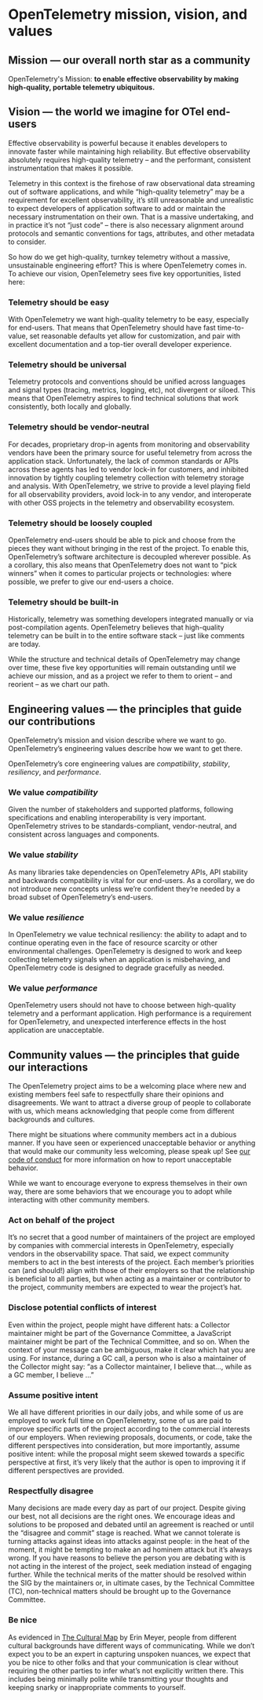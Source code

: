 <!--- Hugo front matter used to generate the website version of this page:
linkTitle: Mission, vision, and values
aliases: [/mission]
github_repo: &repo https://github.com/open-telemetry/community
github_subdir: ''
path_base_for_github_subdir:
  from: content/en/community/mission\.md
  to: mission-vision-values.md
github_project_repo: *repo
weight: -10
--->

# OpenTelemetry mission, vision, and values

## Mission &mdash; our overall north star as a community

OpenTelemetry's Mission: **to enable effective observability by making
high-quality, portable telemetry ubiquitous.**

## Vision &mdash; the world we imagine for OTel end-users

Effective observability is powerful because it enables developers to innovate
faster while maintaining high reliability. But effective observability
absolutely requires high-quality telemetry – and the performant, consistent
instrumentation that makes it possible.

Telemetry in this context is the firehose of raw observational data streaming
out of software applications, and while “high-quality telemetry” may be a
requirement for excellent observability, it’s still unreasonable and unrealistic
to expect developers of application software to add or maintain the necessary
instrumentation on their own. That is a massive undertaking, and in practice
it’s not “just code” – there is also necessary alignment around protocols and
semantic conventions for tags, attributes, and other metadata to consider.

So how do we get high-quality, turnkey telemetry without a massive,
unsustainable engineering effort? This is where OpenTelemetry comes in. To
achieve our vision, OpenTelemetry sees five key opportunities, listed here:

### Telemetry should be easy

With OpenTelemetry we want high-quality telemetry to be easy, especially for
end-users. That means that OpenTelemetry should have fast time-to-value, set
reasonable defaults yet allow for customization, and pair with excellent
documentation and a top-tier overall developer experience.

### Telemetry should be universal

Telemetry protocols and conventions should be unified across languages and
signal types (tracing, metrics, logging, etc), not divergent or siloed. This
means that OpenTelemetry aspires to find technical solutions that work
consistently, both locally and globally.

### Telemetry should be vendor-neutral

For decades, proprietary drop-in agents from monitoring and observability
vendors have been the primary source for useful telemetry from across the
application stack. Unfortunately, the lack of common standards or APIs across
these agents has led to vendor lock-in for customers, and inhibited innovation
by tightly coupling telemetry collection with telemetry storage and analysis.
With OpenTelemetry, we strive to provide a level playing field for all
observability providers, avoid lock-in to any vendor, and interoperate with
other OSS projects in the telemetry and observability ecosystem.

### Telemetry should be loosely coupled

OpenTelemetry end-users should be able to pick and choose from the pieces they
want without bringing in the rest of the project. To enable this,
OpenTelemetry’s software architecture is decoupled wherever possible. As a
corollary, this also means that OpenTelemetry does not want to “pick winners”
when it comes to particular projects or technologies: where possible, we prefer
to give our end-users a choice.

### Telemetry should be built-in

Historically, telemetry was something developers integrated manually or via
post-compilation agents. OpenTelemetry believes that high-quality telemetry can
be built in to the entire software stack – just like comments are today.

While the structure and technical details of OpenTelemetry may change over time,
these five key opportunities will remain outstanding until we achieve our
mission, and as a project we refer to them to orient – and reorient – as we
chart our path.

## Engineering values &mdash; the principles that guide our contributions

OpenTelemetry’s mission and vision describe where we want to go. OpenTelemetry’s
engineering values describe how we want to get there.

OpenTelemetry’s core engineering values are _compatibility_, _stability_,
_resiliency_, and _performance_.

### We value _compatibility_

Given the number of stakeholders and supported platforms, following
specifications and enabling interoperability is very important. OpenTelemetry
strives to be standards-compliant, vendor-neutral, and consistent across
languages and components.

### We value _stability_

As many libraries take dependencies on OpenTelemetry APIs, API stability and
backwards compatibility is vital for our end-users. As a corollary, we do not
introduce new concepts unless we’re confident they’re needed by a broad subset
of OpenTelemetry’s end-users.

### We value _resilience_

In OpenTelemetry we value technical resiliency: the ability to adapt and to
continue operating even in the face of resource scarcity or other environmental
challenges. OpenTelemetry is designed to work and keep collecting telemetry
signals when an application is misbehaving, and OpenTelemetry code is designed
to degrade gracefully as needed.

### We value _performance_

OpenTelemetry users should not have to choose between high-quality telemetry and
a performant application. High performance is a requirement for OpenTelemetry,
and unexpected interference effects in the host application are unacceptable.

## Community values &mdash; the principles that guide our interactions

The OpenTelemetry project aims to be a welcoming place where new and existing
members feel safe to respectfully share their opinions and disagreements. We
want to attract a diverse group of people to collaborate with us, which means
acknowledging that people come from different backgrounds and cultures. 

There might be situations where community members act in a dubious manner. If
you have seen or experienced unacceptable behavior or anything that would make
our community less welcoming, please speak up! See [our code of
conduct](https://github.com/open-telemetry/community/blob/main/code-of-conduct.md)
for more information on how to report unacceptable behavior.

While we want to encourage everyone to express themselves in their own way,
there are some behaviors that we encourage you to adopt while interacting with
other community members.

### Act on behalf of the project

It’s no secret that a good number of maintainers of the project are employed by
companies with commercial interests in OpenTelemetry, especially vendors in the
observability space. That said, we expect community members to act in the best
interests of the project. Each member’s priorities can (and should!) align with
those of their employers so that the relationship is beneficial to all parties,
but when acting as a maintainer or contributor to the project, community members
are expected to wear the project’s hat. 

### Disclose potential conflicts of interest

Even within the project, people might have different hats: a Collector
maintainer might be part of the Governance Committee, a JavaScript maintainer
might be part of the Technical Committee, and so on. When the context of your
message can be ambiguous, make it clear which hat you are using. For instance,
during a GC call, a person who is also a maintainer of the Collector might say:
“as a Collector maintainer, I believe that…, while as a GC member, I believe …”

### Assume positive intent

We all have different priorities in our daily jobs, and while some of us are
employed to work full time on OpenTelemetry, some of us are paid to improve
specific parts of the project according to the commercial interests of our
employers. When reviewing proposals, documents, or code, take the different
perspectives into consideration, but more importantly, assume positive intent:
while the proposal might seem skewed towards a specific perspective at first,
it’s very likely that the author is open to improving it if different
perspectives are provided.

### Respectfully disagree

Many decisions are made every day as part of our project. Despite giving our
best, not all decisions are the right ones. We encourage ideas and solutions to
be proposed and debated until an agreement is reached or until the “disagree and
commit” stage is reached. What we cannot tolerate is turning attacks against
ideas into attacks against people: in the heat of the moment, it might be
tempting to make an ad hominem attack but it’s always wrong. If you have reasons
to believe the person you are debating with is not acting in the interest of the
project, seek mediation instead of engaging further. While the technical merits
of the matter should be resolved within the SIG by the maintainers or, in
ultimate cases, by the Technical Committee (TC), non-technical matters should be
brought up to the Governance Committee.

### Be nice

As evidenced in [The Cultural Map](https://erinmeyer.com/books/the-culture-map/)
by Erin Meyer, people from different cultural backgrounds have different ways of
communicating. While we don’t expect you to be an expert in capturing unspoken
nuances, we expect that you be nice to other folks and that your communication
is clear without requiring the other parties to infer what’s not explicitly
written there. This includes being minimally polite while transmitting your
thoughts and keeping snarky or inappropriate comments to yourself.
